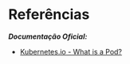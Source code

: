 # Referências

***Documentação Oficial:***

- [Kubernetes.io - What is a Pod?](https://kubernetes.io/docs/concepts/workloads/pods/pod/)